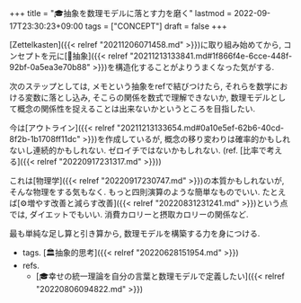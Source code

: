 +++
title = "🎓抽象を数理モデルに落とす力を磨く"
lastmod = 2022-09-17T23:30:23+09:00
tags = ["CONCEPT"]
draft = false
+++

[Zettelkasten]({{< relref "20211206071458.md" >}})に取り組み始めてから, コンセプトを元に[📝抽象]({{< relref "20211213133841.md#1f866f4e-6cce-448f-92bf-0a5ea3e70b88" >}})を構造化することがよりうまくなった気がする.

次のステップとしては, メモという抽象をrefで結びつけたら, それらを数学における変数に落とし込み, そこらの関係を数式で理解できないか, 数理モデルとして概念の関係性を捉えることは出来ないかというところを目指したい.

今は[アウトライン]({{< relref "20211213133654.md#0a10e5ef-62b6-40cd-8f2b-1b1708ff11dc" >}})を作成しているが, 概念の移り変わりは確率的かもしれないし連続的かもしれない. ゼロイチではないかもしれない. (ref. [比率で考える]({{< relref "20220917231317.md" >}}))

これは[物理学]({{< relref "20220917230747.md" >}})の本質かもしれないが, そんな物理をする気もなく. もっと四則演算のような簡単なものでいい. たとえば[⚙増やす改善と減らす改善]({{< relref "20220831231241.md" >}})という点では, ダイエットでもいい. 消費カロリーと摂取カロリーの関係など.

最も単純な足し算と引き算から, 数理モデルを構築する力を身につける.

-   tags. [🏛抽象的思考]({{< relref "20220628151954.md" >}})
-   refs.
    -   [🎓幸せの統一理論を自分の言葉と数理モデルで定義したい]({{< relref "20220806094822.md" >}})
